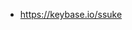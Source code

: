 - https://keybase.io/ssuke

<!---
SoSukekawa/SoSukekawa is a ✨ special ✨ repository because its `README.md` (this file) appears on your GitHub profile.
You can click the Preview link to take a look at your changes.
--->
